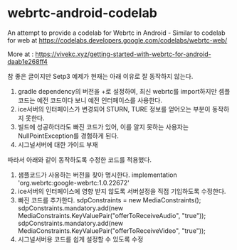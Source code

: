 # webrtc-android-codelab
An attempt to provide a codelab for Webrtc in Android - Similar to codelab for web at https://codelabs.developers.google.com/codelabs/webrtc-web/

More at : https://vivekc.xyz/getting-started-with-webrtc-for-android-daab1e268ff4

참 좋은 글이지만 Setp3 예제가 현재는 아래 이유로 잘 동작하지 않는다.
1. gradle dependency의 버전을 +로 설정하여, 최신 webrtc를 import하지만 셈플코드는 예전 코드이다 보니 예전 인터페이스를 사용한다.
2. ice서버의 인터페이스가 변경되어 STURN, TURE 정보를 얻어오는 부분이 동작하지 못한다.
3. 빌드에 성공하더라도 빠진 코드가 있어, 이를 알지 못하는 사용자는 NullPointException를 경험하게 된다.
4. 시그널서버에 대한 가이드 부재

따라서 아래와 같이 동작하도록 수정한 코드를 적용했다.
1. 샘플코드가 사용하는 버전을 찾아 명시한다. 
  implementation 'org.webrtc:google-webrtc:1.0.22672'
2. ice서버의 인터페이스에 영향 받지 않도록 서버설정을 직접 기입하도록 수정한다.
3. 빠진 코드를 추가한다.
        sdpConstraints = new MediaConstraints();
        sdpConstraints.mandatory.add(new MediaConstraints.KeyValuePair("offerToReceiveAudio", "true"));
        sdpConstraints.mandatory.add(new MediaConstraints.KeyValuePair("offerToReceiveVideo", "true"));
4. 시그널서버용 코드를 쉽게 설정할 수 있도록 수정
